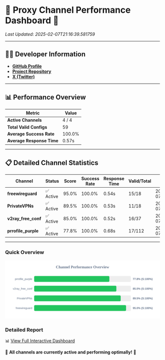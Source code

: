 # 🌟 Proxy Channel Performance Dashboard 🌟

_Last Updated: 2025-02-07T21:16:39.581759_

---

## 👩‍💻 Developer Information

- **[GitHub Profile](https://github.com/4n0nymou3)**  
- **[Project Repository](https://github.com/4n0nymou3/multi-proxy-config-fetcher)**  
- **[X (Twitter)](https://x.com/4n0nymou3)**  

---

## 📊 Performance Overview

| Metric                | Value       |
|-----------------------|-------------|
| **Active Channels**   | 4 / 4       |
| **Total Valid Configs** | 59          |
| **Average Success Rate** | 100.0%      |
| **Average Response Time** | 0.57s       |

---

## 📋 Detailed Channel Statistics

| Channel          | Status     | Score  | Success Rate | Response Time | Valid/Total | Last Success               |
|------------------|------------|--------|--------------|---------------|-------------|----------------------------|
| **freewireguard**  | ✅ Active  | 95.0%  | 100.0% | 0.54s         | 15/18       | 2025-02-07T21:16:39.580009 |
| **PrivateVPNs**  | ✅ Active  | 89.5%  | 100.0% | 0.53s         | 11/18       | 2025-02-07T21:16:39.018642 |
| **v2ray_free_conf**  | ✅ Active  | 85.0%  | 100.0% | 0.52s         | 16/37       | 2025-02-07T21:16:38.456589 |
| **prrofile_purple**  | ✅ Active  | 77.8%  | 100.0% | 0.68s         | 17/112       | 2025-02-07T21:16:37.864457 |

---

### Quick Overview
<div align="center">
  <a href="https://raw.githubusercontent.com/nullluser/NullRepo/refs/heads/main/assets/channel_stats_chart.svg">
    <img src="https://raw.githubusercontent.com/nullluser/NullRepo/refs/heads/main/assets/channel_stats_chart.svg" alt="Source Performance Statistics" width="800">
  </a>
</div>

### Detailed Report
📊 [View Full Interactive Dashboard](https://htmlpreview.github.io/?https://github.com/nullluser/NullRepo/blob/main/assets/performance_report.html)

🎉 **All channels are currently active and performing optimally!** 🎉
